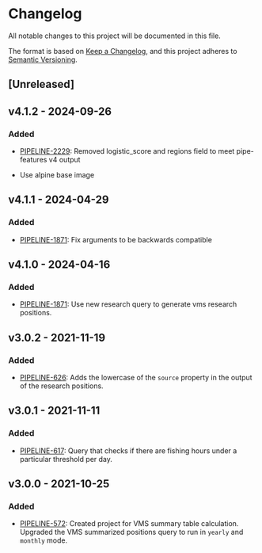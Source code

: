# Changelog

All notable changes to this project will be documented in this file.

The format is based on [Keep a
Changelog](https://keepachangelog.com/en/1.0.0/), and this project adheres to
[Semantic Versioning](https://semver.org/spec/v2.0.0.html).

## [Unreleased]

## v4.1.2 - 2024-09-26

### Added

- [PIPELINE-2229](https://globalfishingwatch.atlassian.net/browse/PIPELINE-2229):
  Removed logistic_score and regions field to meet pipe-features v4 output

- Use alpine base image

## v4.1.1 - 2024-04-29

### Added

- [PIPELINE-1871](https://globalfishingwatch.atlassian.net/browse/PIPELINE-1871): Fix
  arguments to be backwards compatible

## v4.1.0 - 2024-04-16

### Added

- [PIPELINE-1871](https://globalfishingwatch.atlassian.net/browse/PIPELINE-1871): Use
  new research query to generate vms research positions.

## v3.0.2 - 2021-11-19

### Added

- [PIPELINE-626](https://globalfishingwatch.atlassian.net/browse/PIPELINE-626): Adds
  the lowercase of the `source` property in the output of the research positions.

## v3.0.1 - 2021-11-11

### Added

- [PIPELINE-617](https://globalfishingwatch.atlassian.net/browse/PIPELINE-617):
  Query that checks if there are fishing hours under a particular threshold per day.

## v3.0.0 - 2021-10-25

### Added

- [PIPELINE-572](https://globalfishingwatch.atlassian.net/browse/PIPELINE-572):
  Created project for VMS summary table calculation.
  Upgraded the VMS summarized positions query to run in `yearly` and `monthly` mode.
